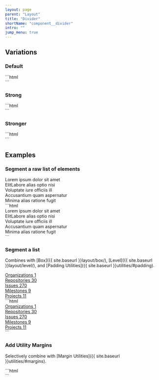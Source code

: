 ```yaml
---
layout: page
parent: "Layout"
title: "Divider"
shortName: "component__divider"
intro: ""
jump_menu: true
---
```


<div class="ds-preview">
  <div class="fsa-divider"></div>
</div>

## Variations

### Default
<div class="ds-preview">
  <div class="fsa-divider"></div>
</div>
```html
<div class="fsa-divider"></div>
```

### Strong
<div class="ds-preview">
  <div class="fsa-divider fsa-divider--strong"></div>
</div>
```html
<div class="fsa-divider fsa-divider--strong"></div>
```

### Stronger
<div class="ds-preview">
  <div class="fsa-divider fsa-divider--stronger"></div>
</div>
```html
<div class="fsa-divider fsa-divider--stronger"></div>
```

## Examples

### Segment a raw list of elements

<div class="ds-preview">
  <div class="fsa-divider fsa-divider--strong"></div>
  Lorem ipsum dolor sit amet
  <div class="fsa-divider fsa-divider--strong"></div>
  ElitLabore alias optio nisi
  <div class="fsa-divider fsa-divider--strong"></div>
  Voluptate iure officiis ill
  <div class="fsa-divider fsa-divider--strong"></div>
  Accusantium quam aspernatur
  <div class="fsa-divider fsa-divider--strong"></div>
  Minima alias ratione fugit
  <div class="fsa-divider fsa-divider--strong"></div>
</div>
```html
<div class="fsa-divider fsa-divider--strong"></div>
Lorem ipsum dolor sit amet
<div class="fsa-divider fsa-divider--strong"></div>
ElitLabore alias optio nisi
<div class="fsa-divider fsa-divider--strong"></div>
Voluptate iure officiis ill
<div class="fsa-divider fsa-divider--strong"></div>
Accusantium quam aspernatur
<div class="fsa-divider fsa-divider--strong"></div>
Minima alias ratione fugit
<div class="fsa-divider fsa-divider--strong"></div>
```

### Segment a list

Combines with [Box]({{ site.baseurl }}layout/box/), [Level]({{ site.baseurl }}layout/level/), and [Padding Utilities]({{ site.baseurl }}utilities/#padding).

<div class="ds-preview">
  <div class="fsa-box fsa-p--none">
    <a href="link.html" class="fsa-level fsa-level--justify-between fsa-p--xs fsa-p-l--s fsa-p-r--s">
      Organizations
      <span class="fsa-badge">1</span>
    </a>
    <div class="fsa-divider"></div>
    <a href="link.html" class="fsa-level fsa-level--justify-between fsa-p--xs fsa-p-l--s fsa-p-r--s">
      Repositories
      <span class="fsa-badge">30</span>
    </a>
    <div class="fsa-divider"></div>
    <a href="link.html" class="fsa-level fsa-level--justify-between fsa-p--xs fsa-p-l--s fsa-p-r--s">
      Issues
      <span class="fsa-badge">270</span>
    </a>
    <div class="fsa-divider"></div>
    <a href="link.html" class="fsa-level fsa-level--justify-between fsa-p--xs fsa-p-l--s fsa-p-r--s">
      Milestones
      <span class="fsa-badge">9</span>
    </a>
    <div class="fsa-divider"></div>
    <a href="link.html" class="fsa-level fsa-level--justify-between fsa-p--xs fsa-p-l--s fsa-p-r--s">
      Projects
      <span class="fsa-badge">11</span>
    </a>
  </div>
</div>
```html
<div class="fsa-box fsa-p--none">
  <a href="link.html" class="fsa-level fsa-level--justify-between fsa-p--xs fsa-p-l--s fsa-p-r--s">
    Organizations
    <span class="fsa-badge">1</span>
  </a>
  <div class="fsa-divider"></div>
  <a href="link.html" class="fsa-level fsa-level--justify-between fsa-p--xs fsa-p-l--s fsa-p-r--s">
    Repositories
    <span class="fsa-badge">30</span>
  </a>
  <div class="fsa-divider"></div>
  <a href="link.html" class="fsa-level fsa-level--justify-between fsa-p--xs fsa-p-l--s fsa-p-r--s">
    Issues
    <span class="fsa-badge">270</span>
  </a>
  <div class="fsa-divider"></div>
  <a href="link.html" class="fsa-level fsa-level--justify-between fsa-p--xs fsa-p-l--s fsa-p-r--s">
    Milestones
    <span class="fsa-badge">9</span>
  </a>
  <div class="fsa-divider"></div>
  <a href="link.html" class="fsa-level fsa-level--justify-between fsa-p--xs fsa-p-l--s fsa-p-r--s">
    Projects
    <span class="fsa-badge">11</span>
  </a>
</div>
```

### Add Utility Margins

Selectively combine with [Margin Utilities]({{ site.baseurl }}utilities/#margins).

<div class="ds-preview">
  <div class="fsa-divider fsa-m-b--xs"></div>
  <div class="fsa-divider fsa-m-b--s"></div>
  <div class="fsa-divider fsa-m-b--m"></div>
  <div class="fsa-divider fsa-m-b--l"></div>
  <div class="fsa-divider fsa-m-b--xl"></div>
  <div class="fsa-divider"></div>
</div>
```html
<div class="fsa-divider fsa-m-b--xs"></div>
<div class="fsa-divider fsa-m-b--s"></div>
<div class="fsa-divider fsa-m-b--m"></div>
<div class="fsa-divider fsa-m-b--l"></div>
<div class="fsa-divider fsa-m-b--xl"></div>
<div class="fsa-divider"></div>
```
